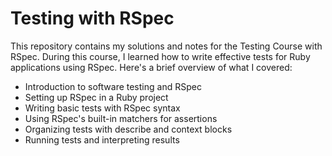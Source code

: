 # Testing with RSpec
This repository contains my solutions and notes for the Testing Course with RSpec. During this course, I learned how to write effective tests for Ruby applications using RSpec. Here's a brief overview of what I covered:

- Introduction to software testing and RSpec
- Setting up RSpec in a Ruby project
- Writing basic tests with RSpec syntax
- Using RSpec's built-in matchers for assertions
- Organizing tests with describe and context blocks
- Running tests and interpreting results
